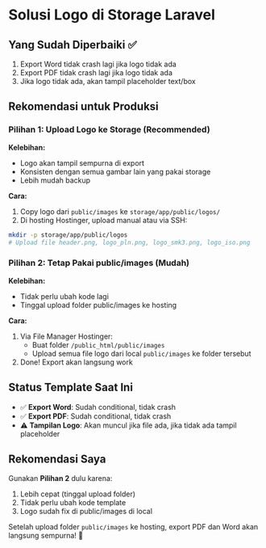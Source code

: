 # Solusi Logo di Storage Laravel

## Yang Sudah Diperbaiki ✅
1. Export Word tidak crash lagi jika logo tidak ada
2. Export PDF tidak crash lagi jika logo tidak ada
3. Jika logo tidak ada, akan tampil placeholder text/box

## Rekomendasi untuk Produksi

### Pilihan 1: Upload Logo ke Storage (Recommended)
**Kelebihan:**
- Logo akan tampil sempurna di export
- Konsisten dengan semua gambar lain yang pakai storage
- Lebih mudah backup

**Cara:**
1. Copy logo dari `public/images` ke `storage/app/public/logos/`
2. Di hosting Hostinger, upload manual atau via SSH:
```bash
mkdir -p storage/app/public/logos
# Upload file header.png, logo_pln.png, logo_smk3.png, logo_iso.png
```

### Pilihan 2: Tetap Pakai public/images (Mudah)
**Kelebihan:**
- Tidak perlu ubah kode lagi
- Tinggal upload folder public/images ke hosting

**Cara:**
1. Via File Manager Hostinger:
   - Buat folder `/public_html/public/images`
   - Upload semua file logo dari local `public/images` ke folder tersebut
2. Done! Export akan langsung work

## Status Template Saat Ini
- ✅ **Export Word**: Sudah conditional, tidak crash
- ✅ **Export PDF**: Sudah conditional, tidak crash
- ⚠️ **Tampilan Logo**: Akan muncul jika file ada, jika tidak ada tampil placeholder

## Rekomendasi Saya
Gunakan **Pilihan 2** dulu karena:
1. Lebih cepat (tinggal upload folder)
2. Tidak perlu ubah kode template
3. Logo sudah fix di public/images di local

Setelah upload folder `public/images` ke hosting, export PDF dan Word akan langsung sempurna! 🎉
